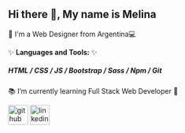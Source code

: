 ## Hi there 👋, My name is Melina
:iphone: I'm a Web Designer from Argentina:computer:

✨ **Languages and Tools:**  ✨
##### HTML / CSS / JS / Bootstrap / Sass / Npm / Git


:books: I’m currently learning Full Stack Web Developer :green_book:


[<img src='https://cdn.jsdelivr.net/npm/simple-icons@3.0.1/icons/github.svg' alt='github' height='40'>](https://github.com/https://github.com/MelaCant)  [<img src='https://cdn.jsdelivr.net/npm/simple-icons@3.0.1/icons/linkedin.svg' alt='linkedin' height='40'>](https://www.linkedin.com/in/https://www.linkedin.com/in/melinacanteros//)  
